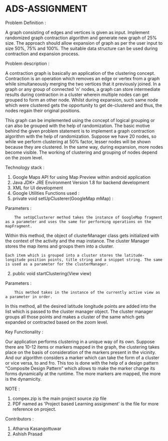 # ADS-ASSIGNMENT

Problem Definition :

A graph consisting of edges and vertices is given as input. Implement randomized graph contraction algorithm and generate new graph of 25% size. The approach should allow expansion of graph as per the user input to size 50%, 75% and 100%. The suitable data structure can be used during contraction and expansion process.


Problem description :

A contraction graph is basically an application of the clustering concept. Contraction is an operation which removes an edge or vertex from a graph while simultaneously merging the two vertices that it previously joined. In a graph or any group of connected 'n' nodes, a graph can store intermediate results during contraction in a cluster wherein multiple nodes can get grouped to form an other node. Whilst during expansion, such same node which were clustered gets the opportunity to get de-clustered and thus, the nodes regain their original positions.

This graph can be implemented using the concept of logical grouping or can also be grouped with the help of randomization. The basic motive behind the given problem statement is to implement a graph contraction algorithm with the help of randomization. Suppose we have 20 nodes, so while we perform clustering at 50% factor, lesser nodes will be shown because they are clustered. In the same way, during expansion, more nodes become visible. The working of clustering and grouping of nodes depend on the zoom level.   

Technology stack :
1.	Google Maps API for using Map Preview within android application
2.	Java JDK+ JRE Environment Version 1.8 for backend development
3.	XML for UI development
4.	Google Utilities 
Functions used :
1.	private void setUpClusterer(GoogleMap mMap) :
	
Parameters : 
		
		The setUpClusterer method takes the instance of GoogleMap fragment as a parameter and uses the same for performing operations on the mapFragment.

	
Within this method, the object of clusterManager class gets initialized with the context of the activity and the map instance. The cluster Manager stores the map items  and groups them into a cluster. 

		
	Each item which is grouped into a cluster stores the latitude-longitude position points, title string and a snippet string. The same is used as a parameter for the clusterManager.


2.	public void startClustering(View view)
	
		
Parameters : 
		
		This method takes in the instance of the currently active view as a parameter in order.
	
In this method, all the desired latitude longitude points are added into the list which is passed to the cluster manager object. The cluster manager groups all those points and makes a cluster of the same which gets expanded or contracted based on the zoom level.


Key Functionality :
 
Our application performs clustering in a unique way of its own. Suppose there are 10-12 items or markers mapped in the graph, the clustering takes place on the basis of consideration of the markers present in the vicinity. And our algorithm considers a marker which can take the form of a cluster or vice versa, to and fro.  This too is done with the help of a design pattern “Composite Design Pattern” which allows to make the marker change its forms dynamically at the runtime. The more markers are mapped, the more is the dynamicity. 


NOTE : 
1. compex.zip is the main project source zip file
2. PDF named as 'Project based Learning assignment' is the file for more reference on project.

Contributors :
1. Atharva Kasangottuwar
2. Ashish Prasad 
